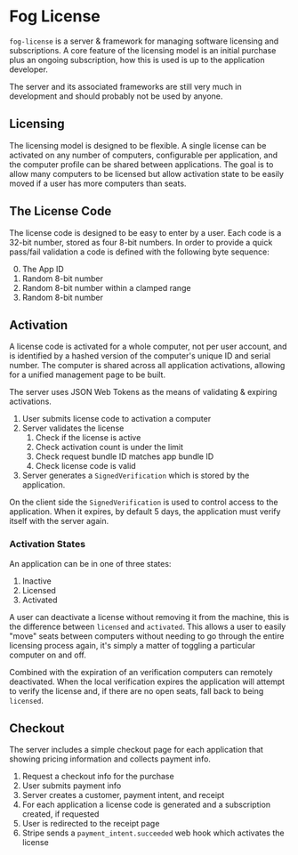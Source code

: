 # Fog License

`fog-license` is a server & framework for managing software licensing and subscriptions. A core feature of the licensing model is an initial purchase plus an ongoing subscription, how this is used is up to the application developer.

The server and its associated frameworks are still very much in development and should probably not be used by anyone.

## Licensing

The licensing model is designed to be flexible. A single license can be activated on any number of computers, configurable per application, and the computer profile can be shared between applications. The goal is to allow many computers to be licensed but allow activation state to be easily moved if a user has more computers than seats.

## The License Code

The license code is designed to be easy to enter by a user. Each code is a 32-bit number, stored as four 8-bit numbers. In order to provide a quick pass/fail validation a code is defined with the following byte sequence:

0. The App ID
1. Random 8-bit number
2. Random 8-bit number within a clamped range
3. Random 8-bit number

## Activation

A license code is activated for a whole computer, not per user account, and is identified by a hashed version of the computer's unique ID and serial number. The computer is shared across all application activations, allowing for a unified management page to be built.

The server uses JSON Web Tokens as the means of validating & expiring activations.

1. User submits license code to activation a computer
2. Server validates the license
   1. Check if the license is active
   2. Check activation count is under the limit
   3. Check request bundle ID matches app bundle ID
   4. Check license code is valid
3. Server generates a `SignedVerification` which is stored by the application.

On the client side the `SignedVerification` is used to control access to the application. When it expires, by default 5 days, the application must verify itself with the server again.

### Activation States

An application can be in one of three states:

1. Inactive
2. Licensed
3. Activated

A user can deactivate a license without removing it from the machine, this is the difference between `licensed` and `activated`. This allows a user to easily "move" seats between computers without needing to go through the entire licensing process again, it's simply a matter of toggling a particular computer on and off.

Combined with the expiration of an verification computers can remotely deactivated. When the local verification expires the application will attempt to verify the license and, if there are no open seats, fall back to being `licensed`.

## Checkout

The server includes a simple checkout page for each application that showing pricing information and collects payment info.

1. Request a checkout info for the purchase
2. User submits payment info
3. Server creates a customer, payment intent, and receipt
4. For each application a license code is generated and a subscription created, if requested
5. User is redirected to the receipt page
6. Stripe sends a `payment_intent.succeeded` web hook which activates the license
